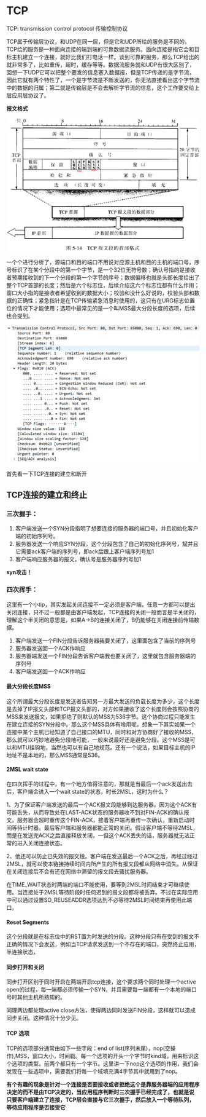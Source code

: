 # TCP

TCP: transmission control protocol 传输控制协议

TCP属于传输层协议，和UDP在同一层，但是它和UDP所给的服务是不同的，TCP给的服务是一种面向连接的端到端的可靠数据流服务。面向连接是指它会和目标主机建立一个连接，就好比我们打电话一样。谈到可靠的服务，那么TCP给出的就非常多了，比如重传，超时，缓存等等。数据流服务就和UDP有很大区别了，回想一下UDP它可以把整个要发的信息塞入数据报，但是TCP传递的是字节流，因此它就有两个特性了，一个是字节流是不断发送的，你无法直接看出这个字节流中的数据的归属；第二就是传输层是不会去解析字节流的信息，这个工作要交给上层应用层协议了。

**报文格式**

![TCP1](../img/TCP1.jpg)

一个个进行分析了，源端口和目的端口不用说对应源主机和目的主机的端口号，序号标识了在某个分段中的第一个字节，是一个32位无符号数；确认号指的是接收者预期接收到的下一个分段的第一个字节的序号；数据偏移也就是头部长度给出了整个TCP首部的长度；然后是六个标志位，后续介绍这六个标志位都有什么作用；窗口大小指的是接收者希望收到的数据大小；校验和没什么好说的，校验头部和数据的正确性；紧急指针是在TCP传输紧急消息时使用的，这只有在URG标志位置位的情况下才能使用；选项中最常见的是一个叫MSS最大分段长度的选项，后续也会提到。

![TCP2](../img/TCP2.png)

首先看一下TCP连接的建立和断开

## TCP连接的建立和终止

### 三次握手：

1. 客户端发送一个SYN分段指明了想要连接的服务器的端口号，并且初始化客户端的初始序列号。
2. 服务器发送一个响应SYN分段，这个分段包含了自己的初始化序列号，斌并且它需要ack客户端的序列号，即ack后跟上客户端序列号加1
3. 客户端响应服务器的报文，确认号是服务器序列号加1

**syn攻击！**

### 四次挥手：

这里有一个小tip，其实发起关闭连接不一定必须是客户端，任意一方都可以提出关闭连接，只不过一般都是由客户端发起，TCP连接的关闭一般而言是半关闭的，理解这个半关闭的意思是，如果A->B的连接关闭了，B仍能够在关闭连接前传输数据。

1. 客户端发送一个FIN分段告诉服务器我要关闭了，这里面包含了当前的序列号
2. 服务器发送回一个ACK作响应
3. 服务器端发送一个FIN分段告诉客户端我也要关闭了，这里就包含服务器端的序列号
4. 客户端发送回一个ACK作响应

#### 最大分段长度MSS

这个所谓最大分段长度是发送者告知另一方最大发送的负载长度为多少，这个长度是去掉了IP报文头部和TCP报文头部的，对方如果接收了这个长度则会按照协商的MSS来发送报文，如果拒绝了则默认的MSS为536字节。这个协商过程只能发生在建立连接的SYN分段中。那么这个MSS具体有啥用呢，想象一下其实如果一个连接中某个主机已经知道了自己接口的MTU，同时和对方协商好了接收的MSS，那么就可以巧妙地避免分段地可能，一般来说最好还是避免分段。这个MSS是可以和MTU挂钩地，当然也可以有自己地规范。还有一个说法，如果目标主机的IP地址不是本地的，那么MSS通常是536。

#### 2MSL wait state

在四次挥手的过程中，有一个地方值得注意的，那就是当最后一个ack发送出去后，客户端会进入一个wait state的状态，时长2MSL，这时为什么？

1、为了保证客户端发送的最后一个ACK报文段能够到达服务器。因为这个ACK有可能丢失，从而导致处在LAST-ACK状态的服务器收不到对FIN-ACK的确认报文。服务器会超时重传这个FIN-ACK，接着客户端再重传一次确认，重新启动时间等待计时器。最后客户端和服务器都能正常的关闭。假设客户端不等待2MSL，而是在发送完ACK之后直接释放关闭，一但这个ACK丢失的话，服务器就无法正常的进入关闭连接状态。

2、他还可以防止已失效的报文段。客户端在发送最后一个ACK之后，再经过经过2MSL，就可以使本链接持续时间内所产生的所有报文段都从网络中消失。从保证在关闭连接后不会有还在网络中滞留的报文段去骚扰服务器。

在TIME_WAIT状态时两端的端口不能使用，要等到2MSL时间结束才可继续使用。当连接处于2MSL等待阶段时任何迟到的报文段都将被丢弃。不过在实际应用中可以通过设置SO_REUSEADDR选项达到不必等待2MSL时间结束再使用此端口。

#### Reset Segments

这个分段就是在标志位中的RST置为时发送的分段。这种分段只有在受到的报文不正确的情况下会发送，例如当TCP请求发送到一个不存在的端口，突然终止应用，半连接状态，

#### 同步打开和关闭

同步打开区别于同时开启在两端开启tcp连接，这个要求两个同时处理一个active open的过程，每一端都必须传输一个SYN，并且需要每一端都有一个本地的端口号时其他主机所熟知的。

同理两边都处理active close方法，使得两边同时发送FIN分段，这样就可以造成同步关闭。这种情况十分少见。

#### TCP 选项

TCP的选项部分通常由如下一些字段：end of list(序列末尾)，nop(空操作),MSS，窗口大小，时间戳。每一个选项的开头一个字节时kind域，用来标识这个选项的类型。前两个都只有一个字节。这里讲一下nop这个选项的作用，我们会发现在一些选项中，需要我们将每一个域填充满4字节其中就用到了nop。

**有个有趣的现象是针对一个连接是否要接收或者拒绝这个是靠服务器端的应用程序决定的而不是由TCP决定的，当应用程序判断时三次握手已经完成了，也就是说只要客户端建立了连接，TCP层会直接与它三次握手，然后放入一个等待队列，等待应用程序是否接受它**